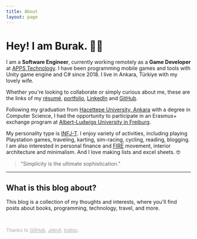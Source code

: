 ```yaml
---
title: About
layout: page
---
```


<!-- ![Profile Image]({{ site.url }}/{{ site.picture }}) -->

# Hey! I am Burak. 👋🏼

I am a **Software Engineer**, currently working remotely as a **Game Developer** at [APPS Technology][apps]. I have been programming mobile games and tools with Unity game engine and C# since 2018. I live in Ankara, Türkiye with my lovely wife.

Whether you're looking to collaborate or simply curious about me, these are the links of my [résumé][resume], [portfolio][portfolio], [LinkedIn][linkedin] and [GitHub][github].

Following my graduation from [Hacettepe University, Ankara][hacettepe] with a degree in Computer Science, I had the opportunity to participate in an Erasmus+ exchange program at [Albert-Ludwigs University in Freiburg][freiburg].

My personality type is [INFJ-T][mbtype]. I enjoy variety of activities, including playing Playstation games, traveling, karting, sim-racing, cycling, reading, blogging. I am also interested in personal finance and [FIRE][fire] movement, interior architecture and minimalism. And I love making lists and excel sheets. 🤓

> "Simplicity is the ultimate sophistication."

---

## What is this blog about?

This blog is a collection of my thoughts and interests, where you'll find posts about books, programming, technology, travel, and more.

<br>
<p style="color:#AAAAAA;font-size:13px">Thanks to <a class="link" href="https://pages.github.com" target="_blank" style="color:#AAAAAA">GitHub</a>, <a class="link" href="https://jekyllrb.com" target="_blank" style="color:#AAAAAA">Jekyll</a>, <a class="link" href="https://github.com/sergiokopplin/indigo" target="_blank" style="color:#AAAAAA">Indigo</a>.</p>


[apps]: https://apps.com.tr
[portfolio]: ../portfolio
[resume]: ../assets/resume.pdf
[linkedin]: https://www.linkedin.com/in/burakekici
[github]: https://www.github.com/burakekici
[hacettepe]: https://cs.hacettepe.edu.tr
[freiburg]: https://www.informatik.uni-freiburg.de
[mbtype]: https://www.16personalities.com/profiles/19ea956f7d530
[fire]: https://www.investopedia.com/terms/f/financial-independence-retire-early-fire.asp
